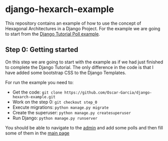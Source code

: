 # django-hexarch-example

This repository contains an example of how to use the concept of Hexagonal Architectures in a Django Project.
For the example we are going to start from the [Django Tutorial Poll example](https://docs.djangoproject.com/en/1.10/intro/tutorial01/).

## Step 0: Getting started

On this step we are going to start with the example as if we had just finished to complete the Django Tutorial. The only difference
in the code is that I have added some bootstrap CSS to the Django Templates.

For run the example you need to:
- Get the code: `git clone https://github.com/Oscar-Garcia/django-hexarch-example.git`
- Work on the step 0: `git checkout step_0`
- Execute migrations: `python manage.py migrate`
- Create the superuser: `python manage.py createsuperuser`
- Run Django: `python manage.py runserver`

You should be able to navigate to the [admin](http://localhost:8000/admin) and add some polls and then fill some of
them in the [main page](http://localhost:8000/polls)

